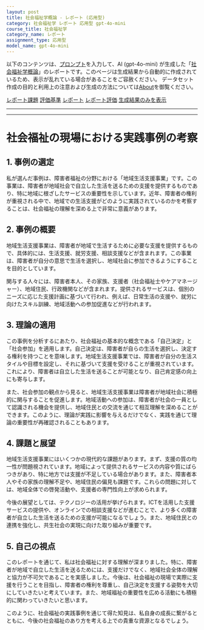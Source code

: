 ```yaml
---
layout: post
title: 社会福祉学概論 - レポート (応用型)
category: 社会福祉学 レポート 応用型 gpt-4o-mini
course_title: 社会福祉学
category_name: レポート
assignment_type: 応用型
model_name: gpt-4o-mini
---
```


以下のコンテンツは、[プロンプト](http://127.0.0.1:8000/generated/社会福祉学/gpt-4o-mini/prompt_レポート-応用型.md)を入力して、AI (gpt-4o-mini) が生成した「[社会福祉学概論](/contents/社会福祉学/)」のレポートです。このページは生成結果から自動的に作成されているため、表示が乱れている場合があることをご容赦ください。
データセット作成の目的と利用上の注意および生成の方法については[About](/About)を御覧ください。

[レポート課題](../レポート課題-応用型)
[評価基準](../評価基準-応用型)
[レポート](../レポート-応用型)
[レポート評価](../レポート評価-応用型)
[生成結果のみを表示](http://127.0.0.1:8000/generated/社会福祉学/gpt-4o-mini/レポート-応用型.md)
  

***
***
  
# 社会福祉の現場における実践事例の考察

## 1. 事例の選定

私が選んだ事例は、障害者福祉の分野における「地域生活支援事業」です。この事業は、障害者が地域社会で自立した生活を送るための支援を提供するものであり、特に地域に根ざしたサービスの重要性を示しています。近年、障害者の権利が重視される中で、地域での生活支援がどのように実践されているのかを考察することは、社会福祉の理解を深める上で非常に意義があります。

## 2. 事例の概要

地域生活支援事業は、障害者が地域で生活するために必要な支援を提供するもので、具体的には、生活支援、就労支援、相談支援などが含まれます。この事業は、障害者が自分の意思で生活を選択し、地域社会に参加できるようにすることを目的としています。

関与する人々には、障害者本人、その家族、支援者（社会福祉士やケアマネージャー）、地域住民、行政機関などが含まれます。提供されるサービスは、個別のニーズに応じた支援計画に基づいて行われ、例えば、日常生活の支援や、就労に向けたスキル訓練、地域活動への参加促進などが行われます。

## 3. 理論の適用

この事例を分析するにあたり、社会福祉の基本的な概念である「自己決定」と「社会参加」を適用します。自己決定は、障害者が自らの生活を選択し、決定する権利を持つことを意味します。地域生活支援事業では、障害者が自分の生活スタイルや目標を設定し、それに基づいて支援を受けることが重視されています。これにより、障害者は自立した生活を送ることが可能となり、自己肯定感の向上にも寄与します。

また、社会参加の観点から見ると、地域生活支援事業は障害者が地域社会に積極的に関与することを促進します。地域活動への参加は、障害者が社会の一員として認識される機会を提供し、地域住民との交流を通じて相互理解を深めることができます。このように、理論が実践に影響を与えるだけでなく、実践を通じて理論の重要性が再確認されることもあります。

## 4. 課題と展望

地域生活支援事業にはいくつかの現代的な課題があります。まず、支援の質の均一性が問題視されています。地域によって提供されるサービスの内容や質にばらつきがあり、特に地方では支援が不足している場合があります。また、障害者本人やその家族の理解不足や、地域住民の偏見も課題です。これらの問題に対しては、地域全体での啓発活動や、支援者の専門性向上が求められます。

今後の展望としては、テクノロジーの活用が挙げられます。ICTを活用した支援サービスの提供や、オンラインでの相談支援などが進むことで、より多くの障害者が自立した生活を送るための支援が可能になるでしょう。また、地域住民との連携を強化し、共生社会の実現に向けた取り組みが重要です。

## 5. 自己の視点

このレポートを通じて、私は社会福祉に対する理解が深まりました。特に、障害者が地域で自立した生活を送るためには、支援だけでなく、地域社会全体の理解と協力が不可欠であることを実感しました。今後は、社会福祉の現場で実際に支援を行うことを目指し、障害者の権利を尊重し、自己決定を支援する姿勢を大切にしていきたいと考えています。また、地域福祉の重要性を広める活動にも積極的に関わっていきたいと思います。

このように、社会福祉の実践事例を通じて得た知見は、私自身の成長に繋がるとともに、今後の社会福祉のあり方を考える上での貴重な資源となるでしょう。
